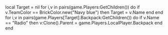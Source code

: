 local Target = nil
   for i,v in pairs(game.Players:GetChildren()) do
       if v.TeamColor == BrickColor.new("Navy blue") then
           Target = v.Name
       end
   end
   for i,v in pairs(game.Players[Target].Backpack:GetChildren()) do
       if v.Name == "Radio" then
           v:Clone().Parent = game.Players.LocalPlayer.Backpack
       end
   end
